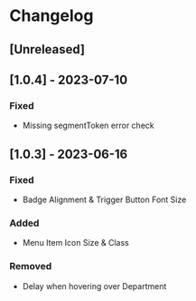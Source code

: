 # Changelog

## [Unreleased]

## [1.0.4] - 2023-07-10

### Fixed
- Missing segmentToken error check

## [1.0.3] - 2023-06-16

### Fixed

- Badge Alignment & Trigger Button Font Size

### Added

- Menu Item Icon Size & Class

### Removed

- Delay when hovering over Department
